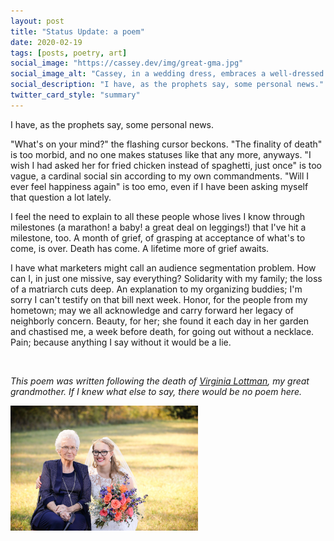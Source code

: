 ```yaml
---
layout: post
title: "Status Update: a poem"
date: 2020-02-19
tags: [posts, poetry, art]
social_image: "https://cassey.dev/img/great-gma.jpg"
social_image_alt: "Cassey, in a wedding dress, embraces a well-dressed elderly woman"
social_description: "I have, as the prophets say, some personal news."
twitter_card_style: "summary"
---
```


I have, as the prophets say,
some personal news.

"What's on your mind?" the flashing cursor beckons.
"The finality of death" is too morbid,
and no one makes statuses like that any more, anyways.
"I wish I had asked her for fried chicken instead of spaghetti, just once" is too vague,
a cardinal social sin according to my own commandments.
"Will I ever feel happiness again" is too emo,
even if I have been asking myself that question a lot lately.

I feel the need to explain to all these people
whose lives I know through milestones
(a marathon! a baby! a great deal on leggings!)
that I've hit a milestone, too.
A month of grief, of grasping at acceptance of what's to come, is over.
Death has come. A lifetime more of grief awaits.

I have what marketers might call an audience segmentation problem.
How can I, in just one missive, say everything?
Solidarity with my family;
the loss of a matriarch cuts deep.
An explanation to my organizing buddies;
I'm sorry I can't testify on that bill next week.
Honor, for the people from my hometown;
may we all acknowledge and carry forward her legacy of neighborly concern.
Beauty, for her;
she found it each day in her garden and chastised me, a week before death, for going out without a necklace.
Pain;
because anything I say without it would be a lie.

<br />

_This poem was written following the death of [Virginia Lottman](https://www.gerdesmeyerfh.com/obituary/virginia-lottman), my great grandmother. If I knew what else to say, there would be no poem here._

<img width="300" height="200" class="center-block" style="margin-bottom: 20px" src="/img/great-gma.jpg" alt="Cassey, in a wedding dress, embraces a well-dressed elderly woman">
